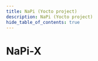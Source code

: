 ```yaml
---
title: NaPi (Yocto project)
description: NaPi (Yocto project)
hide_table_of_contents: true
---
```


# NaPi-X
